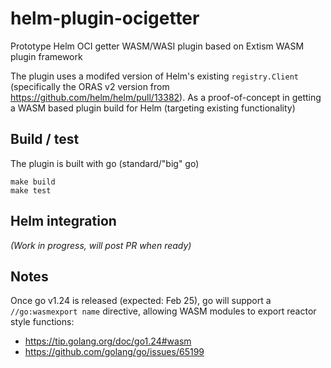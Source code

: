 # helm-plugin-ocigetter

Prototype Helm OCI getter WASM/WASI plugin based on Extism WASM plugin framework

The plugin uses a modifed version of Helm's existing `registry.Client` (specifically the ORAS v2 version from https://github.com/helm/helm/pull/13382). As a proof-of-concept in getting a WASM based plugin build for Helm (targeting existing functionality)

## Build / test

The plugin is built with go (standard/"big" go)

```
make build
make test
```

## Helm integration

_(Work in progress, will post PR when ready)_

## Notes

Once go v1.24 is released (expected: Feb 25), go will support a `//go:wasmexport name` directive, allowing WASM modules to export reactor style functions:
- <https://tip.golang.org/doc/go1.24#wasm>
- <https://github.com/golang/go/issues/65199>